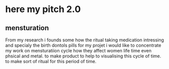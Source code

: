 # here my pitch 2.0 

## mensturation 

From my research i founds some how the ritual taking medication intressing and specialy the birth dontols pills 
for my projet i would like to concentrate my work on mensturatiion cycle how they affect women life time even phsical and metal. 
to make product to help to visualising this cycle of time. to make sort of ritual for this period of time. 

